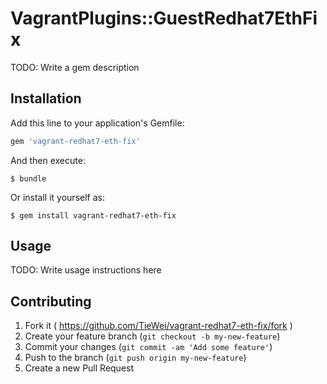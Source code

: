 # VagrantPlugins::GuestRedhat7EthFix

TODO: Write a gem description

## Installation

Add this line to your application's Gemfile:

```ruby
gem 'vagrant-redhat7-eth-fix'
```

And then execute:

    $ bundle

Or install it yourself as:

    $ gem install vagrant-redhat7-eth-fix

## Usage

TODO: Write usage instructions here

## Contributing

1. Fork it ( https://github.com/TieWei/vagrant-redhat7-eth-fix/fork )
2. Create your feature branch (`git checkout -b my-new-feature`)
3. Commit your changes (`git commit -am 'Add some feature'`)
4. Push to the branch (`git push origin my-new-feature`)
5. Create a new Pull Request
